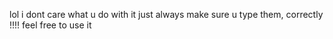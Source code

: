 lol i dont care what u do with it
just always make sure u type them, correctly !!!!
feel free to use it
